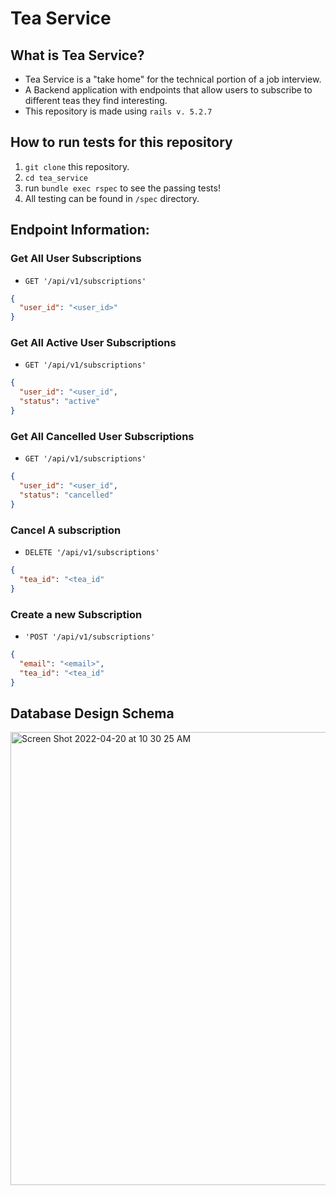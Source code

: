 # Tea Service

## What is Tea Service?
- Tea Service is a "take home" for the technical portion of a job interview.
- A Backend application with endpoints that allow users to subscribe to different teas they find interesting.
- This repository is made using `rails v. 5.2.7`

## How to run tests for this repository
1. `git clone` this repository.
2. `cd tea_service`
3. run `bundle exec rspec` to see the passing tests!
4. All testing can be found in `/spec` directory.

## Endpoint Information:

### Get All User Subscriptions
- `GET '/api/v1/subscriptions'`
```json
{
  "user_id": "<user_id>"
}
```

### Get All Active User Subscriptions
- `GET '/api/v1/subscriptions'`
```json
{
  "user_id": "<user_id",
  "status": "active"
}
```

### Get All Cancelled User Subscriptions
- `GET '/api/v1/subscriptions'`
```json
{
  "user_id": "<user_id",
  "status": "cancelled"
}
```

### Cancel A subscription
- `DELETE '/api/v1/subscriptions'`
```json
{
  "tea_id": "<tea_id"
}
```

### Create a new Subscription
- `'POST '/api/v1/subscriptions'`
```json
{
  "email": "<email>",
  "tea_id": "<tea_id"
}
```

## Database Design Schema
<img width="725" alt="Screen Shot 2022-04-20 at 10 30 25 AM" src="https://user-images.githubusercontent.com/69736499/164280862-e0411530-e22f-42f3-8c6e-4d7473027d1e.png">
